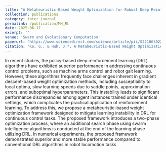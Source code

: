 ```yaml
---
title: "A Metaheuristic-Based Weight Optimization for Robust Deep Reinforcement Learning in Continuous Control"
collection: publications
category: inter_journal
permalink: /publication/MH_RL
date: 2025-06-17
excerpt: ''
venue: 'Swarm and Evolutionary Computation'
paperurl: 'https://www.sciencedirect.com/science/article/pii/S2210650225000781?dgcid=author'
citation: 'Ko, G., & Huh, J.*, A Metaheuristic-Based Weight Optimization for Robust Deep Reinforcement Learning in Continuous Control, to appear in Swarm and Evolutionary Computation. (SCIE)'
---
```


In recent studies, the policy-based deep reinforcement learning (DRL) algorithms have exhibited superior performance in addressing continuous control problems, such as machine arms control and robot gait learning. However, these algorithms frequently face challenges inherent in gradient descent-based weight optimization methods, including susceptibility to local optima, slow learning speeds due to saddle points, approximation errors, and suboptimal hyperparameters. This instability leads to significant performance discrepancies among agent instances trained under identical settings, which complicates the practical application of reinforcement learning. To address this, we propose a metaheuristic-based weight optimization framework designed to mitigate learning instability in DRL for continuous control tasks. The proposed framework introduces a two-phase optimization process, where an additional search phase using swarm intelligence algorithms is conducted at the end of the learning phase utilizing DRL. In numerical experiments, the proposed framework demonstrated superior and more stable performance compared to conventional DRL algorithms in robot locomotion tasks.
